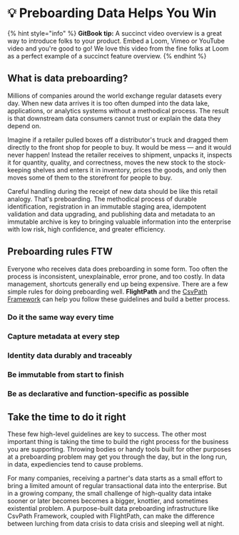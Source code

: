 # 💡 Preboarding Data Helps You Win

{% hint style="info" %}
**GitBook tip:** A succinct video overview is a great way to introduce folks to your product. Embed a Loom, Vimeo or YouTube video and you're good to go! We love this video from the fine folks at Loom as a perfect example of a succinct feature overview.
{% endhint %}

## What is data preboarding?

Millions of companies around the world exchange regular datasets every day. When new data arrives it is too often dumped into the data lake, applications, or analytics systems without a methodical process. The result is that downstream data consumers cannot trust or explain the data they depend on.

Imagine if a retailer pulled boxes off a distributor's truck and dragged them directly to the front shop for people to buy. It would be mess — and it would never happen! Instead the retailer receives to shipment, unpacks it, inspects it for quantity, quality, and correctness, moves the new stock to the stock-keeping shelves and enters it in inventory, prices the goods, and only then moves some of them to the storefront for people to buy.&#x20;

Careful handling during the receipt of new data should be like this retail analogy. That's preboarding. The methodical process of durable identification, registration in an immutable staging area, idempotent validation and data upgrading, and publishing data and metadata to an immutable archive is key to bringing valuable information into the enterprise with low risk, high confidence, and greater efficiency.

## Preboarding rules FTW

Everyone who receives data does preboarding in some form. Too often the process is inconsistent, unexplainable, error prone, and too costly. In data management, shortcuts generally end up being expensive. There are a few simple rules for doing preboarding well. **FlightPath** and the [CsvPath Framework](https://www.csvpath.org/) can help you follow these guidelines and build a better process.

### Do it the same way every time



### Capture metadata at every step



### Identity data durably and traceably



### Be immutable from start to finish



### Be as declarative and function-specific as possible&#x20;



## Take the time to do it right

These few high-level guidelines are key to success. The other most important thing is taking the time to build the right process for the business you are supporting. Throwing bodies or handy tools built for other purposes at a preboarding problem may get you through the day, but in the long run, in data, expediencies tend to cause problems.&#x20;

For many companies, receiving a partner's data starts as a small effort to bring a limited amount of regular transactional data into the enterprise. But in a growing company, the small challenge of high-quality data intake sooner or later becomes becomes a bigger, knottier, and sometimes existential problem. A purpose-built data preboarding infrastructure like CsvPath Framework, coupled with FlightPath, can make the difference between lurching from data crisis to data crisis and sleeping well at night.
